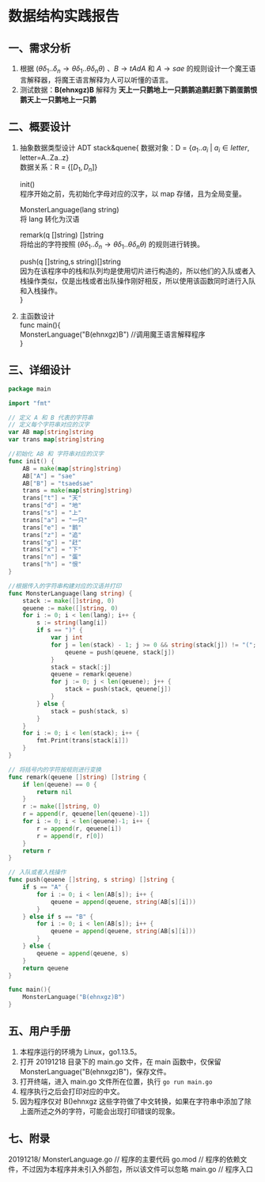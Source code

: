 # 数据结构实践报告

## 一、需求分析

1. 根据 ($\theta\delta_1..\delta_n\to\theta\delta_1..\theta\delta_n\theta$) 、$B\to tAdA$ 和 $A\to sae$ 的规则设计一个魔王语言解释器，将魔王语言解释为人可以听懂的语言。  
2. 测试数据：**B(ehnxgz)B** 解释为 **天上一只鹅地上一只鹅鹅追鹅赶鹅下鹅蛋鹅恨鹅天上一只鹅地上一只鹅**  


## 二、概要设计

1. 抽象数据类型设计
ADT stack&quene{
    数据对象：D = {$a_1..a_i$ | $a_i\in letter$, letter=A..Za..z}  
    数据关系：R = {[$D_1, D_n$]}  

    init()  
    程序开始之前，先初始化字母对应的汉字，以 map 存储，且为全局变量。  
    
    MonsterLanguage(lang string)  
    将 lang 转化为汉语  

    remark(q []string) []string  
    将给出的字符按照 ($\theta\delta_1..\delta_n\to\theta\delta_1..\theta\delta_n\theta$) 的规则进行转换。  

    push(q []string,s string)[]string  
    因为在该程序中的栈和队列均是使用切片进行构造的，所以他们的入队或者入栈操作类似，仅是出栈或者出队操作刚好相反，所以使用该函数同时进行入队和入栈操作。  
}

2. 主函数设计  
func main(){  
    MonsterLanguage("B(ehnxgz)B") //调用魔王语言解释程序  
}  

## 三、详细设计

```go
package main

import "fmt"

// 定义 A 和 B 代表的字符串
// 定义每个字符串对应的汉字
var AB map[string]string
var trans map[string]string

//初始化 AB 和 字符串对应的汉字
func init() {
	AB = make(map[string]string)
	AB["A"] = "sae"
	AB["B"] = "tsaedsae"
	trans = make(map[string]string)
	trans["t"] = "天"
	trans["d"] = "地"
	trans["s"] = "上"
	trans["a"] = "一只"
	trans["e"] = "鹅"
	trans["z"] = "追"
	trans["g"] = "赶"
	trans["x"] = "下"
	trans["n"] = "蛋"
	trans["h"] = "恨"
}

//根据传入的字符串构建对应的汉语并打印
func MonsterLanguage(lang string) {
	stack := make([]string, 0)
	qeuene := make([]string, 0)
	for i := 0; i < len(lang); i++ {
		s := string(lang[i])
		if s == ")" {
			var j int
			for j = len(stack) - 1; j >= 0 && string(stack[j]) != "("; j-- {
				qeuene = push(qeuene, stack[j])
			}
			stack = stack[:j]
			qeuene = remark(qeuene)
			for j := 0; j < len(qeuene); j++ {
				stack = push(stack, qeuene[j])
			}
		} else {
			stack = push(stack, s)
		}
	}
	for i := 0; i < len(stack); i++ {
		fmt.Print(trans[stack[i]])
	}
}

// 将括号内的字符按规则进行变换
func remark(qeuene []string) []string {
	if len(qeuene) == 0 {
		return nil
	}
	r := make([]string, 0)
	r = append(r, qeuene[len(qeuene)-1])
	for i := 0; i < len(qeuene)-1; i++ {
		r = append(r, qeuene[i])
		r = append(r, r[0])
	}
	return r
}

// 入队或者入栈操作
func push(qeuene []string, s string) []string {
	if s == "A" {
		for i := 0; i < len(AB[s]); i++ {
			qeuene = append(qeuene, string(AB[s][i]))
		}
	} else if s == "B" {
		for i := 0; i < len(AB[s]); i++ {
			qeuene = append(qeuene, string(AB[s][i]))
		}
	} else {
		qeuene = append(qeuene, s)
	}
	return qeuene
}

func main(){
    MonsterLanguage("B(ehnxgz)B")
}

```
## 五、用户手册

1. 本程序运行的环境为 Linux，go1.13.5。 
2. 打开 20191218 目录下的 main.go 文件，在 main 函数中，仅保留 MonsterLanguage("B(ehnxgz)B")，保存文件。  
3. 打开终端，进入 main.go 文件所在位置，执行 `go run main.go`  
4. 程序执行之后会打印对应的中文。  
5. 因为程序仅对 B()ehnxgz 这些字符做了中文转换，如果在字符串中添加了除上面所述之外的字符，可能会出现打印错误的现象。  

## 七、附录

20191218/
    MonsterLanguage.go  // 程序的主要代码
    go.mod  // 程序的依赖文件，不过因为本程序并未引入外部包，所以该文件可以忽略
    main.go // 程序入口
